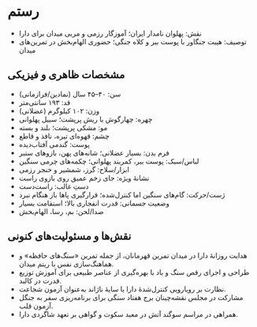 # رستم

- نقش: پهلوان نامدار ایران؛ آموزگار رزمی و مربی میدان برای دارا
- توصیف: هیبت جنگاور با پوست ببر و کلاه جنگی؛ حضوری الهام‌بخش در تمرین‌های میدان

## مشخصات ظاهری و فیزیکی
- سن: ۴۰–۴۵ سال (نمادین/فرازمانی)
- قد: ۱۹۳ سانتی‌متر
- وزن: ۱۰۲ کیلوگرم (عضلانی)
- چهره: چهارگوش با ریش پرپشت؛ سبیل پهلوانی
- مو: مشکی پرپشت؛ بلند و بسته
- چشم: قهوه‌ای تیره، نافذ و قاطع
- پوست: گندمی آفتاب‌دیده
- فرم بدن: بسیار عضلانی؛ شانه‌های پهن، بازوهای ستبر
- لباس/سبک: پوست ببر، کمربند پهلوانی؛ چکمه‌های چرمی سنگین
- ابزار/سلاح: گرز، شمشیر و خنجر رزمی
- نشانهٔ ویژه: جای زخم عمیق روی بازوی راست
- دستِ غالب: راست‌دست
- ژست/حرکت: گام‌های سنگین اما کنترل‌شده؛ قرارگیری پاها باز هنگام نبرد
- وضعیت جسمانی: قدرت انفجاری بالا؛ استقامت بسیار
- صدا/لحن: بم، رسا، الهام‌بخش

## نقش‌ها و مسئولیت‌های کنونی
- هدایت روزانهٔ دارا در میدان تمرین قهرمانان، از جمله تمرین «سنگ‌های حافظه» و هماهنگ‌سازی نفس با ریتم میدان.
- طراحی و اجرای رقص سنگ و باد با بهره‌گیری از عناصر طبیعی برای آموزش توزیع قدرت در کالبد.
- نظارت بر رویارویی کنترل‌شدهٔ دارا با سایهٔ ناژاند به‌عنوان آزمون شجاعت.
- مشارکت در مجلس نقشه‌چینان برج هفتاد سنگی برای برنامه‌ریزی سفر به جنگل آزمون قلب.
- همراهی در مراسم سوگند آتش در معبد سکوت و گواهی بر تعهد شاگردی دارا.
